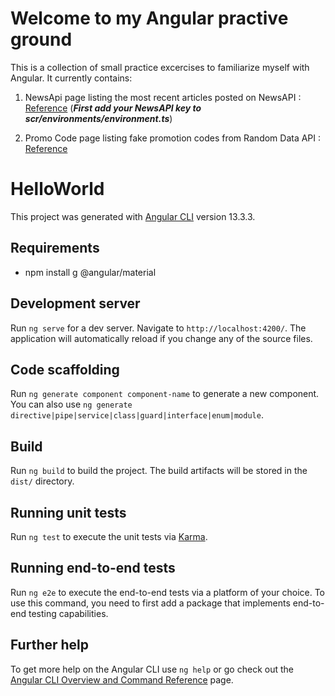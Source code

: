 # Welcome to my Angular practive ground
This is a collection of small practice excercises to familiarize myself with Angular. It currently contains:
1. NewsApi page listing the most recent articles posted on NewsAPI : [Reference](https://blog.quadiontech.com/angular-tutorial-by-example-rest-api-httpclient-get-components-services-ngfor-63e457e6de1c) 
(_**First add your NewsAPI key to scr/environments/environment.ts**_)

2. Promo Code page listing fake promotion codes from Random Data API : [Reference](https://fullstacksoup.blog/2020/04/08/angular-material-table-with-api-call/)


# HelloWorld

This project was generated with [Angular CLI](https://github.com/angular/angular-cli) version 13.3.3.

## Requirements

- npm install g @angular/material

## Development server

Run `ng serve` for a dev server. Navigate to `http://localhost:4200/`. The application will automatically reload if you change any of the source files.

## Code scaffolding

Run `ng generate component component-name` to generate a new component. You can also use `ng generate directive|pipe|service|class|guard|interface|enum|module`.

## Build

Run `ng build` to build the project. The build artifacts will be stored in the `dist/` directory.

## Running unit tests

Run `ng test` to execute the unit tests via [Karma](https://karma-runner.github.io).

## Running end-to-end tests

Run `ng e2e` to execute the end-to-end tests via a platform of your choice. To use this command, you need to first add a package that implements end-to-end testing capabilities.

## Further help

To get more help on the Angular CLI use `ng help` or go check out the [Angular CLI Overview and Command Reference](https://angular.io/cli) page.
